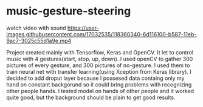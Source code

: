 # music-gesture-steering
watch video with sound
https://user-images.githubusercontent.com/17032535/118360340-6d116100-b587-11eb-9ac7-3025c55d1a9e.mp4

Project created mainly with Tensorflow, Keras and OpenCV. It let to control music with 4 gestures(start, stop, up, down). I used openCV to gather 300 pictures of every gesture, and 300 pictures of no-gesture. I used them to train neural net with transfer learning(using Xception from Keras library). I decided to add droput layer because I possesed data containg only my hand on constant backgorund so it could bring problems with recognizing other people hands. I tested model on hands of other people and it worked quite good, but the background should be plain to get good results.
